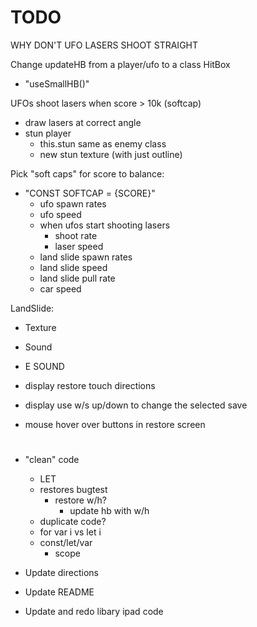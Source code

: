 # TODO

WHY DON'T UFO LASERS SHOOT STRAIGHT

Change updateHB from a player/ufo to a class HitBox
- "useSmallHB()"

UFOs shoot lasers when score > 10k (softcap)
- draw lasers at correct angle
- stun player
    - this.stun same as enemy class
    - new stun texture (with just outline)

Pick "soft caps" for score to balance:
- "CONST SOFTCAP = {SCORE}"
    - ufo spawn rates
    - ufo speed
    - when ufos start shooting lasers
        - shoot rate
        - laser speed
    - land slide spawn rates
    - land slide speed
    - land slide pull rate
    - car speed

LandSlide:
- Texture
- Sound

- E SOUND

- display restore touch directions
- display use w/s up/down to change the selected save

- mouse hover over buttons in restore screen

# 

- "clean" code
    - LET
    - restores bugtest
        - restore w/h?
            - update hb with w/h
    - duplicate code?
    - for var i vs let i
    - const/let/var
        - scope

- Update directions
- Update README

- Update and redo libary ipad code